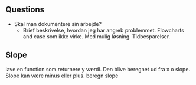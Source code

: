 ## Questions 
- Skal man dokumentere sin arbejde?
  - Brief beskrivelse, hvordan jeg har angreb problemmet. Flowcharts and case som ikke virke. Med mulig løsning. Tidbesparelser. 
## Slope
  lave en function som returnere y værdi. Den blive beregnet ud fra x o slope. Slope kan være minus eller plus.
  beregn slope

<script src="//yihui.name/js/math-code.js"></script>
<!-- Just one possible MathJax CDN below. You may use others. -->
<script async
  src="//mathjax.rstudio.com/latest/MathJax.js?config=TeX-MML-AM_CHTML">
</script>
